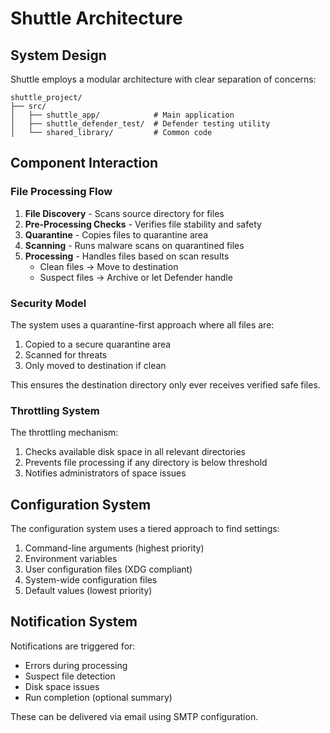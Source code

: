 # Shuttle Architecture

## System Design

Shuttle employs a modular architecture with clear separation of concerns:

```
shuttle_project/
├── src/
│   ├── shuttle_app/            # Main application
│   ├── shuttle_defender_test/  # Defender testing utility
│   └── shared_library/         # Common code
```

## Component Interaction

### File Processing Flow

1. **File Discovery** - Scans source directory for files
2. **Pre-Processing Checks** - Verifies file stability and safety
3. **Quarantine** - Copies files to quarantine area
4. **Scanning** - Runs malware scans on quarantined files
5. **Processing** - Handles files based on scan results
   - Clean files → Move to destination
   - Suspect files → Archive or let Defender handle

### Security Model

The system uses a quarantine-first approach where all files are:
1. Copied to a secure quarantine area
2. Scanned for threats
3. Only moved to destination if clean

This ensures the destination directory only ever receives verified safe files.

### Throttling System

The throttling mechanism:
1. Checks available disk space in all relevant directories
2. Prevents file processing if any directory is below threshold
3. Notifies administrators of space issues

## Configuration System

The configuration system uses a tiered approach to find settings:
1. Command-line arguments (highest priority)
2. Environment variables
3. User configuration files (XDG compliant)
4. System-wide configuration files
5. Default values (lowest priority)

## Notification System

Notifications are triggered for:
- Errors during processing
- Suspect file detection
- Disk space issues
- Run completion (optional summary)

These can be delivered via email using SMTP configuration.
